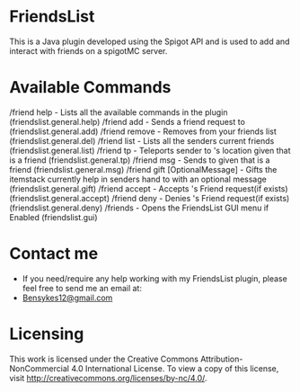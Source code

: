 # FriendsList
This is a Java plugin developed using the Spigot API and is used to add and interact with friends on a spigotMC server.

# Available Commands

/friend help - Lists all the available commands in the plugin (friendslist.general.help)
/friend add <Player> - Sends a friend request to <Player> (friendslist.general.add)
/friend remove <Player> - Removes <Player> from your friends list (friendslist.general.del)
/friend list - Lists all the senders current friends (friendslist.general.list)
/friend tp <Player> - Teleports sender to <Player>'s location given that <Player> is a friend (friendslist.general.tp)
/friend msg <Player> <Message> - Sends <Message> to <Player> given that <Player> is a friend (friendslist.general.msg)
/friend gift <Player> [OptionalMessage] - Gifts the itemstack currently help in senders hand to <Player> with an optional message (friendslist.general.gift)
/friend accept <Player> - Accepts <Player>'s Friend request(if exists) (friendslist.general.accept)
/friend deny <Player> - Denies <Player>'s Friend request(if exists) (friendslist.general.deny)
/friends - Opens the FriendsList GUI menu if Enabled (friendslist.gui)

# Contact me

  + If you need/require any help working with my FriendsList plugin, please feel free to send me an email at:
  +   Bensykes12@gmail.com

# Licensing
This work is licensed under the Creative Commons Attribution-NonCommercial 4.0 International License. To view a copy of this license, visit http://creativecommons.org/licenses/by-nc/4.0/.
